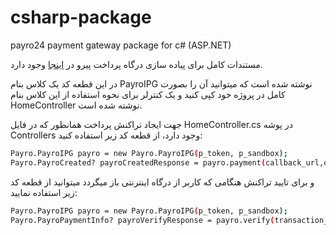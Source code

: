 # csharp-package

payro24 payment gateway package for c# (ASP.NET)

مستندات کامل برای پیاده سازی درگاه پرداخت پیرو در [اینجا](https://lab.payro24.ir/) وجود دارد.

در این قطعه کد یک کلاس بنام PayroIPG نوشته شده است که میتوانید آن را بصورت کامل در پروژه خود کپی کنید و یک کنترلر برای نحوه استفاده از این کلاس بنام HomeController نوشته شده است.

جهت ایجاد تراکنش پرداخت همانطور که در فایل HomeController.cs در پوشه Controllers وجود دارد، از قطعه کد زیر استفاده کنید:

```bash
Payro.PayroIPG payro = new Payro.PayroIPG(p_token, p_sandbox);
Payro.PayroCreated? payroCreatedResponse = payro.payment(callback_url,order_id,amount,name,email,mobile,description);
```

و برای تایید تراکنش هنگامی که کاربر از درگاه اینترنتی باز میگردد میتوانید از قطعه کد زیر استفاده نمایید:

```bash
Payro.PayroIPG payro = new Payro.PayroIPG(p_token, p_sandbox);
Payro.PayroPaymentInfo? payroVerifyResponse = payro.verify(transaction_id, order_id);
```
